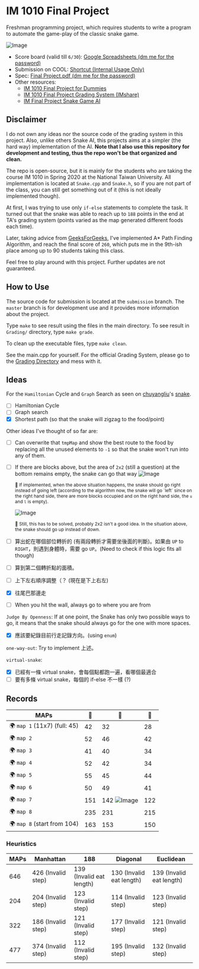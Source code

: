 # IM 1010 Final Project
Freshman programming project, which requires students to write a program to automate the game-play of the classic snake game.

![Image](https://i.imgur.com/rPtOcAM.png)

+ Score board (valid till `6/30`): [Google Spreadsheets (dm me for the password)](https://thinfi.com/r0zn)
+ Submission on COOL:  [Shortcut (Internal Usage Only)](https://cool.ntu.edu.tw/courses/765/assignments/14537)
+ Spec: [Final Project.pdf (dm me for the password)](./Final%20Project.pdf)
+ Other resources:
    + [IM 1010 Final Project for Dummies](https://github.com/icheft/IM-1010-Final-Project-For-Dummies)
    + [IM 1010 Final Project Grading System (IMshare)](https://github.com/icheft/IM-1010-Final-Project-Grading-System)
    + [IM Final Project Snake Game AI](https://github.com/easonyu0203/IM-final-project)

## Disclaimer
I do not own any ideas nor the source code of the grading system in this project. Also, unlike others Snake AI, this projects aims at a simpler (the hard way) implementation of the AI. **Note that I also use this repository for development and testing, thus the repo won't be that organized and clean.**

The repo is open-source, but it is mainly for the students who are taking the course IM 1010 in Spring 2020 at the National Taiwan University. All implementation is located at `Snake.cpp` and `Snake.h`, so if you are not part of the class, you can still get something out of it (this is not ideally implemented though). 

At first, I was trying to use only `if-else` statements to complete the task. It turned out that the snake was able to reach up to `188` points in the end at TA's grading system (points varied as the map generated different foods each time).

Later, taking advice from [GeeksForGeeks](https://www.geeksforgeeks.org/a-search-algorithm/), I've implemented A* Path Finding Algorithm, and reach the final score of `260`, which puts me in the 9th-ish place among up to 90 students taking this class.

Feel free to play around with this project. Further updates are not guaranteed.


## How to Use
The source code for submission is located at the `submission` branch. The `master` branch is for development use and it provides more information about the project. 

Type `make` to see result using the files in the main directory. To see result in `Grading/` directory, type `make grade`.

To clean up the executable files, type `make clean`.


See the main.cpp for yourself. For the official Grading System, please go to the [Grading Directory](./Grading) and mess with it.

## Ideas
For the `Hamiltonian` Cycle and `Graph` Search as seen on [chuyangliu](https://github.com/chuyangliu)'s [snake](https://github.com/chuyangliu/snake).
+ [ ] Hamiltonian Cycle
+ [ ] Graph search 
+ [x] Shortest path (so that the snake will zigzag to the food/point)

Other ideas I've thought of so far are:
+ [ ] Can overwrite that `tmpMap` and show the best route to the food by replacing all the unused elements to `-1` so that the snake won't run into any of them.


+ [ ] If there are blocks above, but the area of `2x2` (still a question) at the bottom remains empty, the snake can go that way
    ![Image](https://i.imgur.com/dP7m2q9.png)
    <p style="font-size: 12px">🔺 If implemented, when the above situation happens, the snake should go right instead of going left (according to the algorithm now, the snake will go `left` since on the right hand side, there are more blocks occupied and on the right hand side, the <code>u</code> and <code>l</code> is empty).</p>

    ![Image](https://i.imgur.com/JCPNxtQ.png)
    <p style="font-size: 12px">🔺 Still, this has to be solved, probably 2x2 isn't a good idea. In the situation above, the snake should go up instead of down. </p>
+ [ ] 算出蛇在哪個部位轉折的 (有兩段轉折才需要坐後面的判斷)。如果由 `UP` to `RIGHT`，則遇到身體時，需要 go `UP`。(Need to check if this logic fits all though)
+ [ ] 算到第二個轉折點的面積。

+ [ ] 上下左右順序調整（？ (現在是下上右左)

+ [x] 往尾巴那邊走
+ [ ] When you hit the wall, always go to where you are from



`Judge By Openness`: 
If at one point, the Snake has only two possible ways to go, it means that the snake should always go for the one with more spaces.

+ [x] 應該要紀錄目前行走記錄方向。(using `enum`)


`one-way-out`:
Try to implement 上述。


`virtual-snake`:
+ [x] 已經有一條 virtual snake，會每個點都跑一遍，看哪個最適合
+ [ ] 要有多條 virtual snake，每個的 if-else 不一樣 (?)

## Records
| MAPs                        | 🥇   | 🥈                                             | 🥉   |
| --------------------------- | --- | --------------------------------------------- | --- |
| 🌍 `map 1` (11x7) (full: 45) | 42  | 32                                            | 28  | 27 (run into 1-col dead-end) | 23          | 20  | 19  | 16  | 15  | 13 (run into 1-col dead-end) |
| 🌍 `map 2`                   | 52  | 46                                            | 42  | 41                           | 37          | 36  | 33  | 31  | 26  | 22                           |
| 🌍 `map 3`                   | 41  | 40                                            | 34  | 34                           | 30          | 23  | 20  | 10  |
| 🌍 `map 4`                   | 52  | 42                                            | 34  | 33                           | 29          | 20  | 15  |
| 🌍 `map 5`                   | 55  | 45                                            | 44  | 33                           | 28          | 25  | 23  | 21  |
| 🌍 `map 6`                   | 50  | 49                                            | 41  | 32                           | 28          | 27  | 23  | 20  | 16  |
| 🌍 `map 7`                   | 151 | 142 ![Image](https://i.imgur.com/J0Db3qH.png) | 122 | 120 (fixed)                  | 120         | 117 | 114 | 113 | 104 | 93                           | 90  | 84  | 74  | 66                            | 63                            |
| 🌍 `map 8`                   | 235 | 231                                           | 215 |                              | 186         | 182 | 216 | 176 | 176 | 163                          | 162 | 161 | 160 | 154 (run into 1-col dead-end) | 151 (run into 1-col dead-end) | 130 | 121 120 | 110 | 105 | 87 |
| 🌍 `map 8`  (start from 104) | 163 | 153                                           | 150 | 149                          | 124   ｜122 | 114 | 112 |


### Heuristics
| MAPs | Manhattan          | 188                      | Diagonal                 | Euclidean                |
| ---- | ------------------ | ------------------------ | ------------------------ | ------------------------ |
| 646  | 426 (Invalid step) | 139 (Invalid eat length) | 130 (Invalid eat length) | 139 (Invalid eat length) |
| 204  | 204 (Invalid step) | 123 (Invalid step)       | 114 (Invalid step)       | 123 (Invalid step)       |
| 322  | 186 (Invalid step) | 121 (Invalid step)       | 177 (Invalid step)       | 121 (Invalid step)       |
| 477  | 374 (Invalid step) | 112 (Invalid step)       | 195 (Invalid step)       | 132 (Invalid step)       |